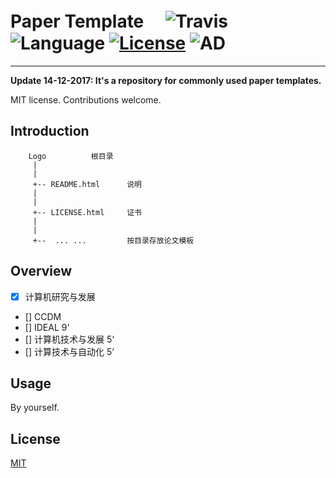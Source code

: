 

# Paper Template　 ![Travis](https://img.shields.io/travis/rust-lang/rust/master.svg) ![Language](https://img.shields.io/badge/format-doc/pdf/xls-orange.svg) [![License](https://img.shields.io/badge/license-MIT-blue.svg)](./LICENSE.md) ![AD](https://img.shields.io/badge/常用的-论文模板-ff69b4.svg)


-----------------


**Update 14-12-2017: It's a repository for commonly used paper templates.**

MIT license. Contributions welcome.

## Introduction

	    Logo          根目录
	     |
	     |
	     +-- README.html      说明
	     |
	     |
	     +-- LICENSE.html     证书
	     |
	     |
	     +--  ... ...         按目录存放论文模板


## Overview

- [x] 计算机研究与发展
- [] CCDM
- [] IDEAL 9'
- [] 计算机技术与发展 5‘
- [] 计算技术与自动化 5’


## Usage

By yourself.

## License

[MIT](https://github.com/parnec/Paper_Template/blob/master/LICENSE.md)

